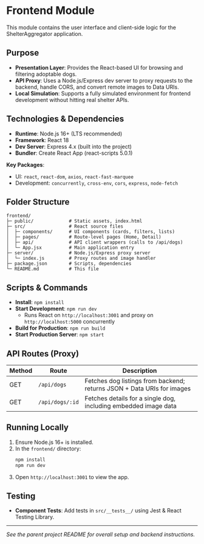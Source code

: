 # Frontend Module

This module contains the user interface and client-side logic for the ShelterAggregator application.

## Purpose

- **Presentation Layer**: Provides the React-based UI for browsing and filtering adoptable dogs.
- **API Proxy**: Uses a Node.js/Express dev server to proxy requests to the backend, handle CORS, and convert remote images to Data URIs.
- **Local Simulation**: Supports a fully simulated environment for frontend development without hitting real shelter APIs.

## Technologies & Dependencies

- **Runtime**: Node.js 16+ (LTS recommended)
- **Framework**: React 18
- **Dev Server**: Express 4.x (built into the project)
- **Bundler**: Create React App (react-scripts 5.0.1)

**Key Packages**:

- UI: `react`, `react-dom`, `axios`, `react-fast-marquee`
- Development: `concurrently`, `cross-env`, `cors`, `express`, `node-fetch`

## Folder Structure

```
frontend/
├─ public/             # Static assets, index.html
├─ src/                # React source files
│  ├─ components/      # UI components (cards, filters, lists)
│  ├─ pages/           # Route-level pages (Home, Detail)
│  ├─ api/             # API client wrappers (calls to /api/dogs)
│  └─ App.jsx          # Main application entry
├─ server/             # Node.js/Express proxy server
│  └─ index.js         # Proxy routes and image handler
├─ package.json        # Scripts, dependencies
└─ README.md           # This file
```

## Scripts & Commands

- **Install**: `npm install`
- **Start Development**: `npm run dev`
  - Runs React on `http://localhost:3001` and proxy on `http://localhost:5000` concurrently
- **Build for Production**: `npm run build`
- **Start Production Server**: `npm start`

## API Routes (Proxy)

| Method | Route           | Description                                                            |
| ------ | --------------- | ---------------------------------------------------------------------- |
| GET    | `/api/dogs`     | Fetches dog listings from backend; returns JSON + Data URIs for images |
| GET    | `/api/dogs/:id` | Fetches details for a single dog, including embedded image data        |

## Running Locally

1. Ensure Node.js 16+ is installed.
2. In the `frontend/` directory:
   ```bash
   npm install
   npm run dev
   ```
3. Open `http://localhost:3001` to view the app.

## Testing

- **Component Tests**: Add tests in `src/__tests__/` using Jest & React Testing Library.

---

*See the parent project README for overall setup and backend instructions.*


